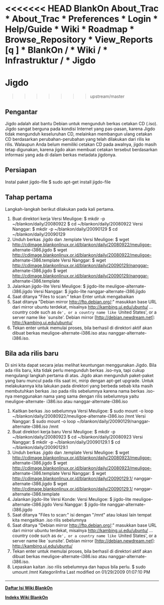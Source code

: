 <<<<<<< HEAD
   BlankOn
 About_Trac
    * About_Trac
    * Preferences
    * Login
    * Help/Guide
    * Wiki
    * Roadmap
    * Browse_Repository
    * View_Reports
[q                 ]
    * BlankOn  /
    * Wiki  /
    * Infrastruktur  /
    * Jigdo
=======
# Jigdo
>>>>>>> upstream/master
## Pengantar
​Jigdo adalah alat bantu Debian untuk mengunduh berkas cetakan CD (.iso). Jigdo
sangat berguna pada kondisi Internet yang pas-pasan, karena Jigdo tidak
mengunduh keseluruhan CD, melainkan membangun ulang cetakan CD berdasarkan
perubahan-perubahan yang telah dilakukan dari rilis ke rilis. Walaupun Anda
belum memiliki cetakan CD pada awalnya, jigdo masih tetap digunakan, karena
jigdo akan membuat cetakan tersebut berdasarkan informasi yang ada di dalam
berkas metadata jigdonya.
## Persiapan
Instal paket jigdo-file
$ sudo apt-get install jigdo-file
## Tahap pertama
Langkah-langkah berikut dilakukan pada kali pertama.
   1. Buat direktori kerja
      Versi Meuligoe:
      $ mkdir -p ~/blankon/daily/20080922
      $ cd ~/blankon/daily/20080922
      Versi Nanggar:
      $ mkdir -p ~/blankon/daily/20090129
      $ cd ~/blankon/daily/20090129
   2. Unduh berkas .jigdo dan .template
      Versi Meuligoe:
      $ wget http://cdimage.blankonlinux.or.id/blankon/daily/20080922/meuligoe-
      alternate-i386.jigdo
      $ wget http://cdimage.blankonlinux.or.id/blankon/daily/20080922/meuligoe-
      alternate-i386.template
      Versi Nanggar:
      $ wget http://cdimage.blankonlinux.or.id/blankon/daily/20090129/nanggar-
      alternate-i386.jigdo
      $ wget http://cdimage.blankonlinux.or.id/blankon/daily/20090129/nanggar-
      alternate-i386.template
   3. Jalankan jigdo-lite
Versi Meuligoe:
$ jigdo-lite meuligoe-alternate-i386.jigdo
Versi Nanggar:
$ jigdo-lite nanggar-alternate-i386.jigdo
   1. Saat ditanya "Files to scan:" tekan Enter untuk mengabaikan
   2. Saat ditanya "Debian mirror ​http://ftp.debian.org/:" masukkan base URL
      dari mirror ubuntu terdekat, misalnya http://kambing.ui.edu/ubuntu/
      ...
      country code such as `de', or a country name like `United
      States', or a server name like `sunsite'.
      Debian mirror [http://debian.newdream.net]: http://kambing.ui.edu/ubuntu/
   3. Tekan enter untuk memulai proses, bila berhasil di direktori aktif akan
      dibuat berkas meuligoe-alternate-i386.iso atau nanggar-alternate-
      i386.iso.
## Bila ada rilis baru
Di sini kita dapat secara jelas melihat keuntungan menggunakan Jigdo. Bila ada
rilis baru, kita tidak perlu mengunduh berkas .iso-nya, tapi cukup mengulangi
langkah pertama di atas. Jigdo akan mengunduh paket-paket yang baru muncul pada
rilis saat ini, mirip dengan apt-get upgrade.
Untuk melakukannya kita lakukan pada direktori yang berbeda sebab kita masih
membutuhkan berkas .iso pada rilis sebelumnya karena nama berkas .iso-nya
menggunakan nama yang sama dengan rilis sebelumnya yaitu meuligoe-alternate-
i386.iso atau nanggar-alternate-i386.iso
   1. Kaitkan berkas .iso sebelumnya
      Versi Meuligoe:
      $ sudo mount -o loop ~/blankon/daily/20080922/meuligoe-alternate-i386.iso
      /mnt
      Versi Nanggar:
      $ sudo mount -o loop ~/blankon/daily/20090129/nanggar-alternate-i386.iso
      /mnt
   2. Buat direktori kerja baru
      Versi Meuligoe:
      $ mkdir -p ~/blankon/daily/20080923
      $ cd ~/blankon/daily/20080923
      Versi Nanggar:
      $ mkdir -p ~/blankon/daily/20090129.1
      $ cd ~/blankon/daily/20090129.1
   3. Unduh berkas .jigdo dan .template
      Versi Meuligoe:
      $ wget http://cdimage.blankonlinux.or.id/blankon/daily/20080923/meuligoe-
      alternate-i386.jigdo
      $ wget http://cdimage.blankonlinux.or.id/blankon/daily/20080923/meuligoe-
      alternate-i386.template
      Versi Nanggar:
      $ wget http://cdimage.blankonlinux.or.id/blankon/daily/20090129.1/
      nanggar-alternate-i386.jigdo
      $ wget http://cdimage.blankonlinux.or.id/blankon/daily/20090129.1/
      nanggar-alternate-i386.template
   4. Jalankan jigdo-lite
      Versi Konde:
      Versi Meuligoe:
      $ jigdo-lite meuligoe-alternate-i386.jigdo
      Versi Nanggar:
      $ jigdo-lite nanggar-alternate-i386.jigdo
   5. Saat ditanya "Files to scan:" isi dengan "/mnt" atau lokasi lain tempat
      kita mengaitkan .iso rilis sebelumnya
   6. Saat ditanya "Debian mirror ​http://ftp.debian.org/:" masukkan base URL
      dari mirror ubuntu terdekat, misalnya http://kambing.ui.edu/ubuntu/
      ...
      country code such as `de', or a country name like `United
      States', or a server name like `sunsite'.
      Debian mirror [http://debian.newdream.net]: http://kambing.ui.edu/ubuntu/
   7. Tekan enter untuk memulai proses, bila berhasil di direktori aktif akan
      dibuat berkas meuligoe-alternate-i386.iso atau nanggar-alternate-
      i386.iso.
   8. Lepaskan kaitan .iso rilis sebelumnya dan hapus bila perlu.
      $ sudo umount /mnt
KategoriInfra
Last modified on 01/29/2009 01:07:10 PM
#### 
    
 
 
 
 
 
---
[**Daftar Isi Wiki BlankOn**](/DaftarIsi/README.md)
 
[**Indeks Wiki BlankOn**](/Indeks.md)

